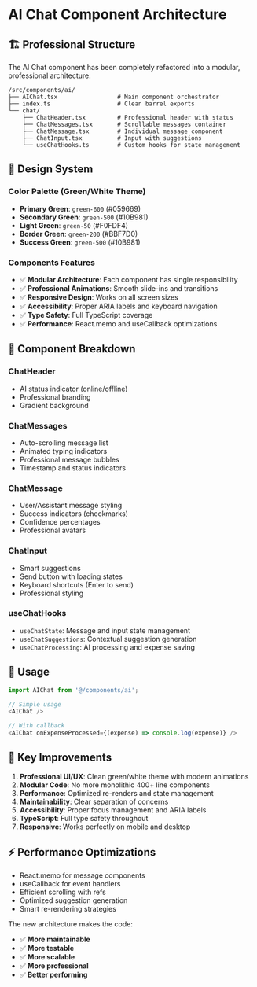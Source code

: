 # AI Chat Component Architecture

## 🏗️ **Professional Structure**

The AI Chat component has been completely refactored into a modular, professional architecture:

```
/src/components/ai/
├── AIChat.tsx                 # Main component orchestrator
├── index.ts                   # Clean barrel exports
└── chat/
    ├── ChatHeader.tsx         # Professional header with status
    ├── ChatMessages.tsx       # Scrollable messages container
    ├── ChatMessage.tsx        # Individual message component
    ├── ChatInput.tsx          # Input with suggestions
    └── useChatHooks.ts        # Custom hooks for state management
```

## 🎨 **Design System**

### Color Palette (Green/White Theme)
- **Primary Green**: `green-600` (#059669)
- **Secondary Green**: `green-500` (#10B981)
- **Light Green**: `green-50` (#F0FDF4)
- **Border Green**: `green-200` (#BBF7D0)
- **Success Green**: `green-500` (#10B981)

### Components Features
- ✅ **Modular Architecture**: Each component has single responsibility
- ✅ **Professional Animations**: Smooth slide-ins and transitions
- ✅ **Responsive Design**: Works on all screen sizes
- ✅ **Accessibility**: Proper ARIA labels and keyboard navigation
- ✅ **Type Safety**: Full TypeScript coverage
- ✅ **Performance**: React.memo and useCallback optimizations

## 🧩 **Component Breakdown**

### ChatHeader
- AI status indicator (online/offline)
- Professional branding
- Gradient background

### ChatMessages  
- Auto-scrolling message list
- Animated typing indicators
- Professional message bubbles
- Timestamp and status indicators

### ChatMessage
- User/Assistant message styling
- Success indicators (checkmarks)
- Confidence percentages
- Professional avatars

### ChatInput
- Smart suggestions
- Send button with loading states
- Keyboard shortcuts (Enter to send)
- Professional styling

### useChatHooks
- `useChatState`: Message and input state management
- `useChatSuggestions`: Contextual suggestion generation  
- `useChatProcessing`: AI processing and expense saving

## 🚀 **Usage**

```typescript
import AIChat from '@/components/ai';

// Simple usage
<AIChat />

// With callback
<AIChat onExpenseProcessed={(expense) => console.log(expense)} />
```

## 🔧 **Key Improvements**

1. **Professional UI/UX**: Clean green/white theme with modern animations
2. **Modular Code**: No more monolithic 400+ line components
3. **Performance**: Optimized re-renders and state management
4. **Maintainability**: Clear separation of concerns
5. **Accessibility**: Proper focus management and ARIA labels
6. **TypeScript**: Full type safety throughout
7. **Responsive**: Works perfectly on mobile and desktop

## ⚡ **Performance Optimizations**

- React.memo for message components
- useCallback for event handlers
- Efficient scrolling with refs
- Optimized suggestion generation
- Smart re-rendering strategies

The new architecture makes the code:
- ✅ **More maintainable**
- ✅ **More testable** 
- ✅ **More scalable**
- ✅ **More professional**
- ✅ **Better performing**